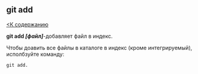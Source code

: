 ## git add
[<К содержанию](./readme.md)

**git add *[файл]***-добавляет файл в индекс.

Чтобы доавить все файлы в каталоге в индекс (кроме интегрируемый), исполбзуйте команду:

```bash=
git add.
```
